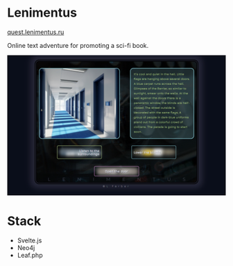 # Lenimentus

[quest.lenimentus.ru](https://quest.lenimentus.ru)

Online text adventure for promoting a sci-fi book.

![readme.png](readme.png)

# Stack

- Svelte.js
- Neo4j
- Leaf.php